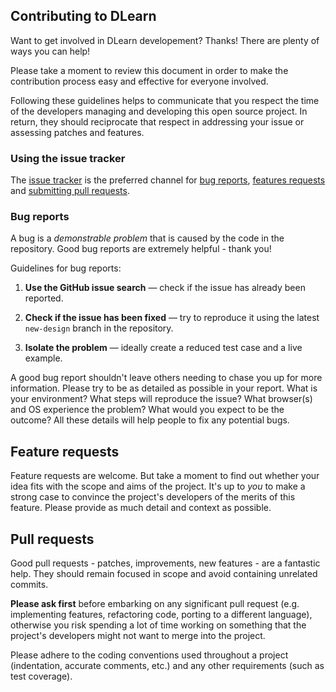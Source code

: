 ## Contributing to DLearn

Want to get involved in DLearn developement? Thanks! There are plenty of ways you can help!

Please take a moment to review this document in order to make the contribution process easy and
effective for everyone involved.

Following these guidelines helps to communicate that you respect the time of the developers
managing and developing this open source project. In return, they should reciprocate that respect in
addressing your issue or assessing patches and features.

### Using the issue tracker

The [issue tracker](https://github.com/Decentralize-it/dlearn/issues) is the preferred channel
for [bug reports](#bugs), [features requests](#features) and [submitting pull requests](#pull-requests).

### Bug reports

A bug is a _demonstrable problem_ that is caused by the code in the repository. Good bug reports are
extremely helpful - thank you!

Guidelines for bug reports:

1. **Use the GitHub issue search** &mdash; check if the issue has already been reported.

2. **Check if the issue has been fixed** &mdash; try to reproduce it using the latest `new-design` branch in the repository.

3. **Isolate the problem** &mdash; ideally create a reduced test case and a live example.

A good bug report shouldn't leave others needing to chase you up for more information. Please try to
be as detailed as possible in your report. What is your environment? What steps will reproduce the
issue? What browser(s) and OS experience the problem? What would you expect to be the outcome? All
these details will help people to fix any potential bugs.

## Feature requests

Feature requests are welcome. But take a moment to find out whether your idea fits with the scope
and aims of the project. It's up to *you* to make a strong case to convince the project's developers
of the merits of this feature. Please provide as much detail and context as possible.

## Pull requests

Good pull requests - patches, improvements, new features - are a fantastic help. They should remain
focused in scope and avoid containing unrelated commits.

**Please ask first** before embarking on any significant pull request (e.g. implementing features,
refactoring code, porting to a different language), otherwise you risk spending a lot of time
working on something that the project's developers might not want to merge into the project.

Please adhere to the coding conventions used throughout a project (indentation, accurate comments,
etc.) and any other requirements (such as test coverage).
